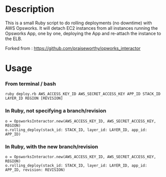 # Description

This is a small Ruby script to do rolling deployments (no downtime) with AWS Opsworks.
It will detach EC2 instances from all instances running the Opsworks App, one by one, deploying the App and re-attach the instance to the ELB.

Forked from  : https://github.com/praiseworthy/opworks_interactor

# Usage

### From terminal / bash
```
ruby deploy.rb AWS_ACCESS_KEY_ID AWS_SECRET_ACCESS_KEY APP_ID STACK_ID LAYER_ID REGION [REVISION]
```

### In Ruby, not specifying a branch/revision

```
o = OpsworksInteractor.new(AWS_ACCESS_KEY_ID, AWS_SECRET_ACCESS_KEY, REGION)
o.rolling_deploy(stack_id: STACK_ID, layer_id: LAYER_ID, app_id: APP_ID)
```

### In Ruby, with the new branch/revision

```
o = OpsworksInteractor.new(AWS_ACCESS_KEY_ID, AWS_SECRET_ACCESS_KEY, REGION)
o.rolling_deploy(stack_id: STACK_ID, layer_id: LAYER_ID, app_id: APP_ID, revision: REVISION)
```
